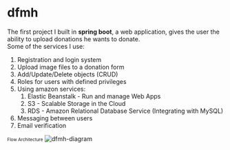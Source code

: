 # dfmh
The first project I built in **spring boot**, a web application, gives the user the ability to upload donations he wants to donate.\
Some of the services I use:

  1. Registration and login system
  2. Upload image files to a donation form
  3. Add/Update/Delete objects (CRUD)
  4. Roles for users with defined privileges
  5. Using amazon services:
      1. Elastic Beanstalk - Run and manage Web Apps
      2. S3 - Scalable Storage in the Cloud
      3. RDS - Amazon Relational Database Service (Integrating with MySQL)
  6. Messaging between users
  7. Email verification

 <font size=1>Flow Architecture</font> 
![dfmh-diagram](https://user-images.githubusercontent.com/86965496/175926953-2c5d8e08-9141-4e52-a4e7-2979cc94c6da.png)
